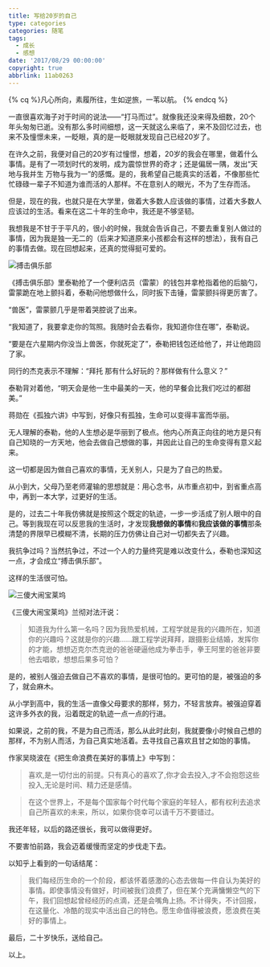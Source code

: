 ```yaml
---
title: 写给20岁的自己
type: categories
categories: 随笔
tags:
  - 成长
  - 感想
date: '2017/08/29 00:00:00'
copyright: true
abbrlink: 11ab0263
---
```


{% cq %}凡心所向，素履所往，生如逆旅，一苇以航。 {% endcq %}

一直很喜欢海子对于时间的说法——“打马而过”。就像我还没来得及细数，20个年头匆匆已逝。没有那么多时间细想，这一天就这么来临了，来不及回忆过去，也来不及憧憬未来，一眨眼，真的是一眨眼就发现自己已经20岁了。

在许久之前，我便对自己的20岁有过憧憬，想着，20岁的我会在哪里，做着什么事情。是有了一项划时代的发明，成为震惊世界的奇才；还是偏居一隅，发出“天地与我并生 万物与我为一”的感慨。是的，我希望自己能真实的活着，不像那些忙忙碌碌一辈子不知道为谁而活的人那样。不在意别人的眼光，不为了生存而活。

<!-- more -->

但是，现在的我，也就只是在大学里，做着大多数人应该做的事情，过着大多数人应该过的生活。看来在这二十年的生命中，我还是不够坚韧。

我想我是不甘于于平凡的，很小的时候，我就会告诉自己，不要去重复别人做过的事情，因为我是独一无二的（后来才知道原来小孩都会有这样的想法），我有自己的事情去做。现在回想起来，还真的觉得挺可爱的。

![搏击俱乐部](https://ws1.sinaimg.cn/large/ba22af52gy1fiotr9vjw3j21hc0u0asu.jpg "搏击俱乐部")

《搏击俱乐部》里泰勒抢了一个便利店员（雷蒙）的钱包并拿枪指着他的后脑勺，雷蒙跪在地上颤抖着，泰勒问他想做什么，同时扳下击锤，雷蒙颤抖得更厉害了。

“兽医”，雷蒙颤几乎是带着哭腔说了出来。

“我知道了，我要拿走你的驾照。我随时会去看你，我知道你住在哪”，泰勒说。

“要是在六星期内你没当上兽医，你就死定了”，泰勒把钱包还给他了，并让他跑回了家。

同行的杰克表示不理解：“拜托 那有什么好玩的？那样做有什么意义？”

泰勒背对着他，“明天会是他一生中最美的一天，他的早餐会比我们吃过的都甜美。”

<div class='pr'></div>

蒋勋在《孤独六讲》中写到，好像只有孤独，生命可以变得丰富而华丽。

无人理解的泰勒，他的人生想必是华丽到了极点。他内心所真正向往的地方是只有自己知晓的一方天地，他会去做自己想做的事，并因此让自己的生命变得有意义起来。

这一切都是因为做自己喜欢的事情，无关别人，只是为了自己的热爱。

从小到大，父母乃至老师灌输的思想就是：用心念书，从市重点初中，到省重点高中，再到一本大学，过更好的生活。

是的，过去二十年我仿佛就是按照这个既定的轨迹，一步一步活成了别人眼中的自己。等到我现在可以反思我的生活时，才发现**我想做的事情**和**我应该做的事情**那条清楚的界限早已模糊不清，长期的压力仿佛让自己对一切都失去了兴趣。

我抗争过吗？当然抗争过，不过一个人的力量终究是难以改变什么，泰勒也深知这一点，才会成立“搏击俱乐部”。

这样的生活很可怕。

![三傻大闹宝莱坞](https://ws1.sinaimg.cn/large/ba22af52gy1fioxwob64dj21hc0u07wh.jpg "三傻大闹宝莱坞")

《三傻大闹宝莱坞》兰彻对法汗说：

> 知道我为什么第一名吗？因为我热爱机械，工程学就是我的兴趣所在，知道你的兴趣吗？这就是你的兴趣……跟工程学说拜拜，跟摄影业结婚，发挥你的才能，想想迈克尔杰克逊的爸爸硬逼他成为拳击手，拳王阿里的爸爸非要他去唱歌，想想后果多可怕？

是的，被别人强迫去做自己不喜欢的事情，是很可怕的。更可怕的是，被强迫的多了，就会麻木。

从小学到高中，我的生活一直像父母要求的那样，努力，不轻言放弃。被强迫穿着这许多外衣的我，沿着既定的轨迹一点一点的行进。

如果说，之前的我，不是为自己而活，那么从此时此刻，我就要像小时候自己想的那样，不为别人而活，为自己真实地活着。去寻找自己喜欢且甘之如饴的事情。

<div class='pr'></div>

作家吴晓波在《把生命浪费在美好的事情上》中写到：

> 喜欢,是一切付出的前提。只有真心的喜欢了,你才会去投入,才不会抱怨这些投入,无论是时间、精力还是感情。

> 在这个世界上，不是每个国家每个时代每个家庭的年轻人，都有权利去追求自己所喜欢的未来，所以，如果你侥幸可以请千万不要错过。

我还年轻，以后的路还很长，我可以做得更好。

不要害怕前路，我会迈着缓慢而坚定的步伐走下去。

以知乎上看到的一句话结尾：

> 我们每经历生命的一个阶段，都该怀着感激的心态去做每一件自认为美好的事情。即使事情没有做好，时间被我们浪费了，但在某个充满慵懒空气的下午，我们回想起曾经经历的点滴，还是会嘴角上扬。不计得失，不计回报，在这量化、冷酷的现实中活出自己的特色。愿生命值得被浪费，愿浪费在美好的事情上。

最后，二十岁快乐，送给自己。

以上。

